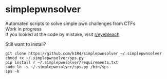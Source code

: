 # simplepwnsolver
Automated scripts to solve simple pwn challenges from CTFs\
Work in progress\
If you looked at the code by mistake, visit [r/eyebleach](https://www.reddit.com/r/eyebleach)

Still want to install?
```
git clone https://github.com/k1R4/simplepwnsolver ~/.simplepwnsolver
chmod +x ~/.simplepwnsolver/sps.py
pip install r ~/.simplepwnsolver/requirements.txt
sudo ln -s ~/.simplepwnsolver/sps.py /bin/sps
sps -h
```

